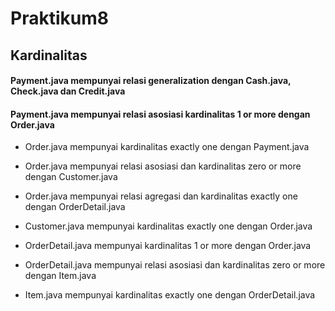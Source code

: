 # Praktikum8

## Kardinalitas

#### Payment.java mempunyai relasi generalization dengan Cash.java, Check.java dan Credit.java
#### Payment.java mempunyai relasi asosiasi kardinalitas 1 or more dengan Order.java


* Order.java mempunyai kardinalitas exactly one dengan Payment.java
* Order.java mempunyai relasi asosiasi dan kardinalitas zero or more dengan Customer.java
* Order.java mempunyai relasi agregasi dan kardinalitas exactly one dengan OrderDetail.java


* Customer.java mempunyai kardinalitas exactly one dengan Order.java


* OrderDetail.java mempunyai kardinalitas 1 or more dengan Order.java
* OrderDetail.java mempunyai relasi asosiasi dan kardinalitas zero or more dengan Item.java


* Item.java mempunyai kardinalitas exactly one dengan OrderDetail.java